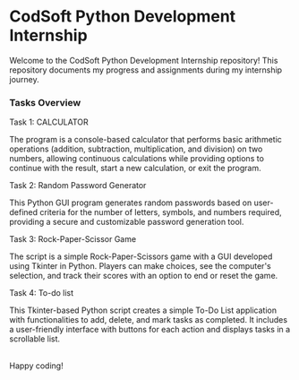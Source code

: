 <h1>CodSoft Python Development Internship</h1>

<p>Welcome to the CodSoft Python Development Internship repository! This repository documents my progress and assignments during my internship journey. </p>

<h3>Tasks Overview</h3>

Task 1:  CALCULATOR
<p>The program is a console-based calculator that performs basic arithmetic operations (addition, subtraction, multiplication, and division) on two numbers, allowing continuous calculations while providing options to continue with the result, start a new calculation, or exit the program.</p>
Task 2:  Random Password Generator
<p>This Python GUI program generates random passwords based on user-defined criteria for the number of letters, symbols, and numbers required, providing a secure and customizable password generation tool.</p>
Task 3: Rock-Paper-Scissor Game
<p>The script is a simple Rock-Paper-Scissors game with a GUI developed using Tkinter in Python. Players can make choices, see the computer's selection, and track their scores with an option to end or reset the game.</p>
Task 4: To-do list
<p>This Tkinter-based Python script creates a simple To-Do List application with functionalities to add, delete, and mark tasks as completed. It includes a user-friendly interface with buttons for each action and displays tasks in a scrollable list.</p>
<br>
Happy coding!
